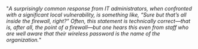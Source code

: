 "*A surprisingly common response from IT administrators, when confronted with a significant local vulnerability, is something like, “Sure but that’s all inside the firewall, right?” Often, this statement is technically correct—that is, after all, the point of a firewall—but one hears this even from staff who are well aware that their wireless password is the name of the organization.*"
